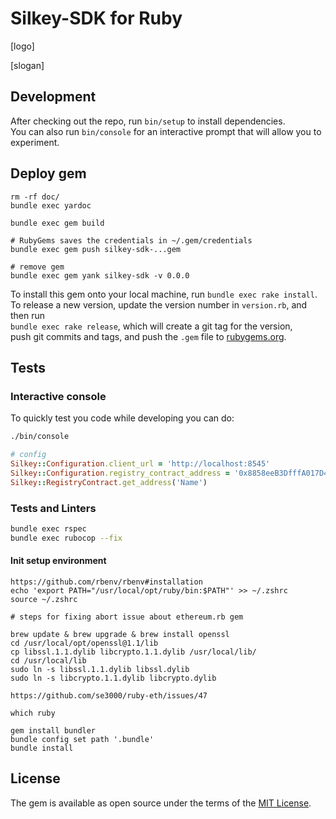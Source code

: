# Silkey-SDK for Ruby

[logo]

[slogan]

## Development

After checking out the repo, run `bin/setup` to install dependencies.  
You can also run `bin/console` for an interactive prompt that will allow you to experiment.

## Deploy gem

```
rm -rf doc/
bundle exec yardoc 

bundle exec gem build

# RubyGems saves the credentials in ~/.gem/credentials
bundle exec gem push silkey-sdk-...gem

# remove gem
bundle exec gem yank silkey-sdk -v 0.0.0
```

To install this gem onto your local machine, run `bundle exec rake install`.  
To release a new version, update the version number in `version.rb`, and then run  
`bundle exec rake release`, which will create a git tag for the version,  
push git commits and tags, and push the `.gem` file to [rubygems.org](https://rubygems.org).

## Tests

### Interactive console

To quickly test you code while developing you can do:

```sh
./bin/console
```

```rb
# config
Silkey::Configuration.client_url = 'http://localhost:8545'
Silkey::Configuration.registry_contract_address = '0x8858eeB3DfffA017D4BCE9801D340D36Cf895CCf'
Silkey::RegistryContract.get_address('Name')
```

### Tests and Linters

```bash
bundle exec rspec
bundle exec rubocop --fix
```

#### Init setup environment

```
https://github.com/rbenv/rbenv#installation
echo 'export PATH="/usr/local/opt/ruby/bin:$PATH"' >> ~/.zshrc
source ~/.zshrc

# steps for fixing abort issue about ethereum.rb gem 

brew update & brew upgrade & brew install openssl
cd /usr/local/opt/openssl@1.1/lib
cp libssl.1.1.dylib libcrypto.1.1.dylib /usr/local/lib/
cd /usr/local/lib
sudo ln -s libssl.1.1.dylib libssl.dylib
sudo ln -s libcrypto.1.1.dylib libcrypto.dylib

https://github.com/se3000/ruby-eth/issues/47

which ruby

gem install bundler
bundle config set path '.bundle'
bundle install
```

## License

The gem is available as open source under the terms of the [MIT License](https://opensource.org/licenses/MIT).
